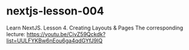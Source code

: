 # nextjs-lesson-004
Learn NextJS. Lesson 4. Creating Layouts &amp; Pages
The corresponding lecture: https://youtu.be/CivZ59Qckdk?list=UULFYKBw6nEou6ga4qdGYfJ9IQ
